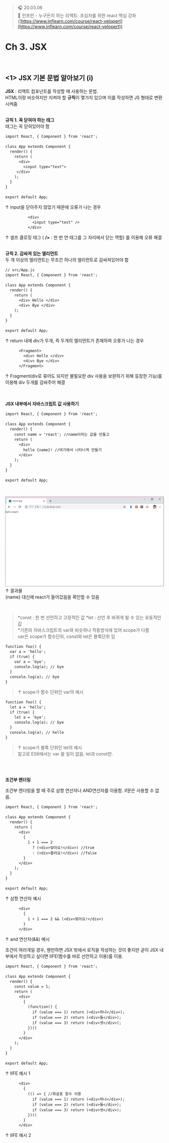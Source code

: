 ﻿> 🎧 20.03.06 <br>
> 🧩 인프런 - 누구든지 하는 리액트: 초심자를 위한 react 핵심 강좌 ([https://www.inflearn.com/course/react-velopert](https://www.inflearn.com/course/react-velopert))

# Ch 3. JSX

<br>

## <1> JSX 기본 문법 알아보기 (i)


**JSX** : 리액트 컴포넌트를 작성할 때 사용하는 문법. <br>
HTML이랑 비슷하지만 지켜야 할 **규칙**이 몇가지 있으며 이를 작성하면 JS 형태로 변환시켜줌 <br><br>

**규칙 1. 꼭 닫혀야 하는 태그** <br>
태그는 꼭 닫혀있어야 함<br>
```
import React, { Component } from 'react';
    
class App extends Component {
  render() {
    return (
      <div>
        <input type="text">
     </div>
    );
  }
}
    
export default App;
```
↑ input을 닫아주지 않았기 때문에 오류가 나는 경우 <br>

```
          <div>
            <input type="text" />
          </div>
```
↑ 셀프 클로징 태그 ( **/>**  : 한 번 연 태그를 그 자리에서 닫는 역할) 를 이용해 오류 해결<br>
<br>

**규칙 2. 감싸져 있는 엘리먼트**<br>
두 개 이상의 엘리먼트는 무조건 하나의 엘리먼트로 감싸져있어야 함<br>
```
// src/App.js
import React, { Component } from 'react';

class App extends Component {
  render() {
    return (
      <div> Hello </div>
      <div> Bye </div>
    );
  }
}

export default App;
```
↑ return 내에 div가 두개, 즉 두개의 엘리먼트가 존재하여 오류가 나는 경우 <br>

```
      <Fragment>
	    <div> Hello </div>
        <div> Bye </div>
      </Fragment>
```
↑ Fragment(div로 묶어도 되지만 불필요한 div 사용을 보완하기 위해 등장한 기능)를 이용해 div 두개를 감싸주어 해결<br>
<br><br>

**JSX 내부에서 자바스크립트 값 사용하기**<br>
```
import React, { Component } from 'react';

class App extends Component {
  render() {
    const name = 'react'; //name이라는 값을 만들고
    return (
      <div>
        hello {name}! //여기에서 나타나게 만들기
      </div>
    );
  }
}

export default App;
```
<br>

![ch3_01](./img/ch3_01.JPG)<br>
↑ 결과물<br>
{name} 대신에 react가 들어갔음을 확인할 수 있음<br>

<br>

> *const : 한 번 선언하고 고정적인 값
> *let : 선언 후 바뀌게 될 수 있는 유동적인 값<br>
> *기존의 자바스크립트의 var와 비슷하나 작동방식에 있어 scope가 다름<br>
>  var은 scope가 함수단위, const와 let은 블록단위 임<br>

```
function foo() {
  var a = 'hello';
  if (true) {
    var a = 'bye';
    console.log(a); // bye
  }
  console.log(a); // bye
}
```
> ↑ scope가 함수 단위인 var의 예시<br>
```
function foo() {
  let a = 'hello';
  if (true) {
    let a = 'bye';
    console.log(a); // bye
  }
  console.log(a); // hello
}
```
>↑ scope가 블록 단위인 let의 예시<br>
> 참고로 ES6에서는 var 쓸 일이 없음. let과 const만.

<br><br>

**조건부 렌더링**<br>

조건부 렌더링을 할 때 주로 삼항 연산자나 AND연산자를 이용함. if문은 사용할 수 없음.<br>

```
import React, { Component } from 'react';

class App extends Component {
  render() {
    return (
      <div>
        {
          1 + 1 === 2 
            ? (<div>맞아요!</div>) //true
            : (<div>틀려요!</div>) //false
        }
      </div>
    );
  }
}

export default App;
```
↑ 삼항 연산자 예시<br>
```
      <div>
        {
          1 + 1 === 2 && (<div>맞아요!</div>)
        }
      </div>
```
↑ and 연산자(&&) 예시<br>

조건이 여러개일 경우, 웬만하면 JSX 밖에서 로직을 작성하는 것이 좋지만 굳이 JSX 내부에서 작성하고 싶다면 IIFE(함수를 바로 선언하고 이용)를 이용.<br>
```
import React, { Component } from 'react';

class App extends Component {
  render() {
    const value = 1;
    return (
      <div>
        {
          (function() {
            if (value === 1) return (<div>하나</div>);
            if (value === 2) return (<div>둘</div>);
            if (value === 3) return (<div>셋</div>);
          })()
        }
      </div>
    );
  }
}

export default App;
```
↑ IIFE 예시 1<br>
```
      <div>
        {
          (() => { //화살표 함수 이용
            if (value === 1) return (<div>하나</div>);
            if (value === 2) return (<div>둘</div>);
            if (value === 3) return (<div>셋</div>);
          })()
        }
      </div>
```
↑ IIFE 예시 2<br>
